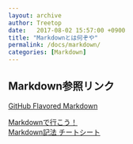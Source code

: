 ```yaml
---
layout: archive
author: Treetop
date:   2017-08-02 15:57:00 +0900
title: "Markdownとは何ぞや"
permalink: /docs/markdown/
categories: [Markdown]
---
```

## Markdown参照リンク
[GitHub Flavored Markdown](https://guides.github.com/features/mastering-markdown/)

[Markdownで行こう！](https://gist.github.com/wate/7072365)  
[Markdown記法 チートシート](https://gist.github.com/mignonstyle/083c9e1651d7734f84c99b8cf49d57fa)
